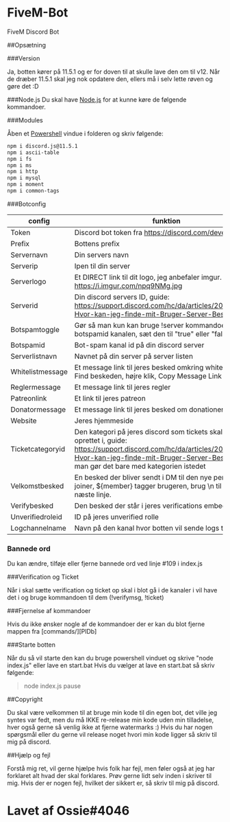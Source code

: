 # FiveM-Bot
FiveM Discord Bot

##Opsætning

###Version

Ja, botten kører på 11.5.1 og er for doven til at skulle lave den om til v12. Når de dræber 11.5.1 skal jeg nok opdatere den, ellers må i selv lette røven og gøre det :D

###Node.js
Du skal have [Node.js](https://nodejs.org/) for at kunne køre de følgende kommandoer.

###Modules

Åben et [Powershell](https://www.partitionwizard.com/clone-disk/windows-open-powershell-in-a-folder.html) vindue i folderen og skriv følgende:

```sh
npm i discord.js@11.5.1
npm i ascii-table
npm i fs
npm i ms
npm i http
npm i mysql
npm i moment
npm i common-tags
```

###Botconfig

| config | funktion |
| ------ | ------ |
| Token | Discord bot token fra https://discord.com/developers |
| Prefix | Bottens prefix |
| Servernavn | Din servers navn |
| Serverip | Ipen til din server |
| Serverlogo | Et DIRECT link til dit logo, jeg anbefaler imgur. Eksempel: https://i.imgur.com/npq9NMg.jpg |
| Serverid | Din discord servers ID, guide: https://support.discord.com/hc/da/articles/206346498-Hvor-kan-jeg-finde-mit-Bruger-Server-Besked-ID- |
| Botspamtoggle | Gør så man kun kan bruge !server kommandoen i botspamid kanalen, sæt den til "true" eller "false" |
| Botspamid | Bot-spam kanal id på din discord server |
| Serverlistnavn | Navnet på din server på server listen |
| Whitelistmessage | Et message link til jeres besked omkring whitelist, guide: Find beskeden, højre klik, Copy Message Link |
| Reglermessage | Et message link til jeres regler |
| Patreonlink | Et link til jeres patreon |
| Donatormessage | Et message link til jeres besked om donationer |
| Website | Jeres hjemmeside |
| Ticketcategoryid | Den kategori på jeres discord som tickets skal blive oprettet i, guide: https://support.discord.com/hc/da/articles/206346498-Hvor-kan-jeg-finde-mit-Bruger-Server-Besked-ID-, man gør det bare med kategorien istedet |
| Velkomstbesked | En besked der bliver sendt i DM til den nye person der joiner, ${member} tagger brugeren, brug \n til at gå til næste linje. |
| Verifybesked | Den besked der står i jeres verifications embed |
| Unverifiedroleid | ID på jeres unverified rolle |
| Logchannelname | Navn på den kanal hvor botten vil sende logs til |

### Bannede ord

Du kan ændre, tilføje eller fjerne bannede ord ved linje #109 i index.js

###Verification og Ticket

Når i skal sætte verification og ticket op skal i blot gå i de kanaler i vil have det i og bruge kommandoen til dem (!verifymsg, !ticket)

###Fjernelse af kommandoer

Hvis du ikke ønsker nogle af de kommandoer der er kan du blot fjerne mappen fra [commands/][PlDb]

###Starte botten

Når du så vil starte den kan du bruge powershell vinduet og skrive "node index.js" eller lave en start.bat
Hvis du vælger at lave en start.bat så skriv følgende:
> node index.js
> pause

##Copyright

Du skal være velkommen til at bruge min kode til din egen bot, det ville jeg syntes var fedt, men du må IKKE re-release min kode uden min tilladelse, hver også gerne så venlig ikke at fjerne watermarks :) Hvis du har nogen spørgsmål eller du gerne vil release noget hvori min kode ligger så skriv til mig på discord.

##Hjælp og fejl

Forstå mig ret, vil gerne hjælpe hvis folk har fejl, men føler også at jeg har forklaret alt hvad der skal forklares. Prøv gerne lidt selv inden i skriver til mig. 
Hvis der er nogen fejl, hvilket der sikkert er, så skriv til mig på discord.

# Lavet af Ossie#4046
